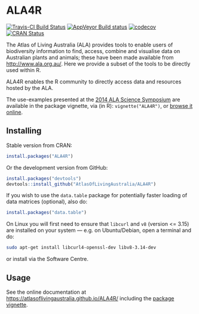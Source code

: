 
<!-- README.md is generated from README.Rmd. Please edit that file -->

# ALA4R

[![Travis-CI Build
Status](https://travis-ci.org/AtlasOfLivingAustralia/ALA4R.svg?branch=master)](https://travis-ci.org/AtlasOfLivingAustralia/ALA4R)
[![AppVeyor Build
status](https://ci.appveyor.com/api/projects/status/mdsmv5n90gv54b1o/branch/master?svg=true)](https://ci.appveyor.com/project/raymondben/ala4r/branch/master)
[![codecov](https://codecov.io/gh/AtlasOfLivingAustralia/ALA4R/branch/master/graph/badge.svg)](https://codecov.io/gh/AtlasOfLivingAustralia/ALA4R)
[![CRAN
Status](http://www.r-pkg.org/badges/version/ALA4R)](http://www.r-pkg.org/pkg/ALA4R)

The Atlas of Living Australia (ALA) provides tools to enable users of
biodiversity information to find, access, combine and visualise data on
Australian plants and animals; these have been made available from
<http://www.ala.org.au/>. Here we provide a subset of the tools to be
directly used within R.

ALA4R enables the R community to directly access data and resources
hosted by the ALA.

The use-examples presented at the [2014 ALA Science
Symposium](http://www.ala.org.au/blogs-news/2014-atlas-of-living-australia-science-symposium/)
are available in the package vignette, via (in R): `vignette("ALA4R")`,
or [browse it
online](https://atlasoflivingaustralia.github.io/ALA4R/articles/ALA4R.html).

## Installing

Stable version from CRAN:

``` r
install.packages("ALA4R")
```

Or the development version from GitHub:

``` r
install.packages("devtools")
devtools::install_github("AtlasOfLivingAustralia/ALA4R")
```

If you wish to use the `data.table` package for potentially faster
loading of data matrices (optional), also do:

``` r
install.packages("data.table")
```

On Linux you will first need to ensure that `libcurl` and `v8` (version <= 3.15) are installed on
your system — e.g. on Ubuntu/Debian, open a terminal and do:

``` sh
sudo apt-get install libcurl4-openssl-dev libv8-3.14-dev
```

or install via the Software Centre.

## Usage

See the online documentation at
<https://atlasoflivingaustralia.github.io/ALA4R/> including the [package
vignette](https://atlasoflivingaustralia.github.io/ALA4R/articles/ALA4R.html).

